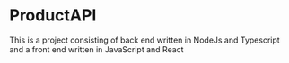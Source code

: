 # ProductAPI

This is a project consisting of back end written in NodeJs and Typescript and a front end written in JavaScript and React

